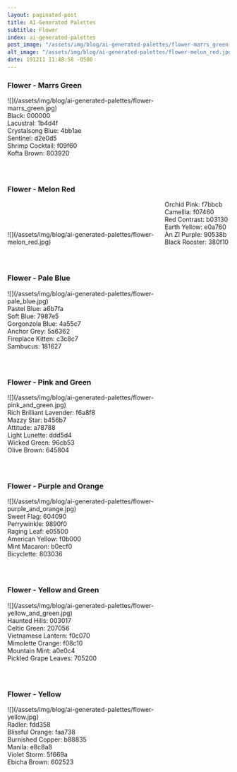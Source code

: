 ```yaml
---
layout: paginated-post
title: AI-Generated Palettes
subtitle: Flower
index: ai-generated-palettes
post_image: "/assets/img/blog/ai-generated-palettes/flower-marrs_green.jpg"
alt_image: "/assets/img/blog/ai-generated-palettes/flower-melon_red.jpg"
date: 191211 11:48:58 -0500
---
```


<style>
div.palette-image {
  display: inline-block;
  width: 70%;
  max-width: 100%;
}

div.palette-colors {
  display: inline-block;
  width: auto;
  min-width: 100px;
  margin-bottom: 40px;
}
</style>

### Flower - Marrs Green
<div class="palette-image" markdown="span">![](/assets/img/blog/ai-generated-palettes/flower-marrs_green.jpg)</div>
<div class="palette-colors">Black: 000000<br>Lacustral: 1b4d4f<br>Crystalsong Blue: 4bb1ae<br>Sentinel: d2e0d5<br>Shrimp Cocktail: f09f60<br>Kofta Brown: 803920</div>


### Flower - Melon Red
<div class="palette-image" markdown="span">![](/assets/img/blog/ai-generated-palettes/flower-melon_red.jpg)</div>
<div class="palette-colors">Orchid Pink: f7bbcb<br>Camellia: f07460<br>Red Contrast: b03130<br>Earth Yellow: e0a760<br>Àn Zǐ Purple: 90538b<br>Black Rooster: 380f10</div>


### Flower - Pale Blue
<div class="palette-image" markdown="span">![](/assets/img/blog/ai-generated-palettes/flower-pale_blue.jpg)</div>
<div class="palette-colors">Pastel Blue: a6b7fa<br>Soft Blue: 7987e5<br>Gorgonzola Blue: 4a55c7<br>Anchor Grey: 5a6362<br>Fireplace Kitten: c3c8c7<br>Sambucus: 181627</div>


### Flower - Pink and Green
<div class="palette-image" markdown="span">![](/assets/img/blog/ai-generated-palettes/flower-pink_and_green.jpg)</div>
<div class="palette-colors">Rich Brilliant Lavender: f6a8f8<br>Mazzy Star: b456b7<br>Attitude: a78788<br>Light Lunette: ddd5d4<br>Wicked Green: 96cb53<br>Olive Brown: 645804</div>


### Flower - Purple and Orange
<div class="palette-image" markdown="span">![](/assets/img/blog/ai-generated-palettes/flower-purple_and_orange.jpg)</div>
<div class="palette-colors">Sweet Flag: 604090<br>Perrywinkle: 9890f0<br>Raging Leaf: e05500<br>American Yellow: f0b000<br>Mint Macaron: b0ecf0<br>Bicyclette: 803036</div>


### Flower - Yellow and Green
<div class="palette-image" markdown="span">![](/assets/img/blog/ai-generated-palettes/flower-yellow_and_green.jpg)</div>
<div class="palette-colors">Haunted Hills: 003017<br>Celtic Green: 207056<br>Vietnamese Lantern: f0c070<br>Mimolette Orange: f08c10<br>Mountain Mint: a0e0c4<br>Pickled Grape Leaves: 705200</div>


### Flower - Yellow
<div class="palette-image" markdown="span">![](/assets/img/blog/ai-generated-palettes/flower-yellow.jpg)</div>
<div class="palette-colors">Radler: fdd358<br>Blissful Orange: faa738<br>Burnished Copper: b88835<br>Manila: e8c8a8<br>Violet Storm: 5f669a<br>Ebicha Brown: 602523</div>

